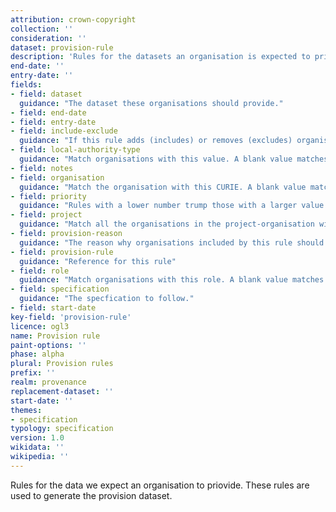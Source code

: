 ```yaml
---
attribution: crown-copyright
collection: ''
consideration: ''
dataset: provision-rule
description: 'Rules for the datasets an organisation is expected to priovide'
end-date: ''
entry-date: ''
fields:
- field: dataset
  guidance: "The dataset these organisations should provide."
- field: end-date
- field: entry-date
- field: include-exclude
  guidance: "If this rule adds (includes) or removes (excludes) organisations from this rule."
- field: local-authority-type
  guidance: "Match organisations with this value. A blank value matches any organisation."
- field: notes
- field: organisation
  guidance: "Match the organisation with this CURIE. A blank value matches any organisation."
- field: priority
  guidance: "Rules with a lower number trump those with a larger value."
- field: project
  guidance: "Match all the organisations in the project-organisation with a project field of this value."
- field: provision-reason
  guidance: "The reason why organisations included by this rule should provide this dataset."
- field: provision-rule
  guidance: "Reference for this rule"
- field: role
  guidance: "Match organisations with this role. A blank value matches any organisation."
- field: specification
  guidance: "The specfication to follow."
- field: start-date
key-field: 'provision-rule'
licence: ogl3
name: Provision rule
paint-options: ''
phase: alpha
plural: Provision rules
prefix: ''
realm: provenance
replacement-dataset: ''
start-date: ''
themes:
- specification
typology: specification
version: 1.0
wikidata: ''
wikipedia: ''
---
```


Rules for the data we expect an organisation to priovide. These rules are used to generate the provision dataset.
